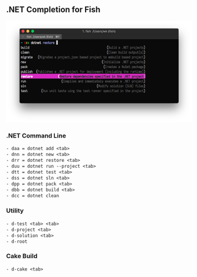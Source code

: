 ## .NET Completion for Fish

![](Screen/DotCompletion.png)

### .NET Command Line

```
- daa = dotnet add <tab>
- dnn = dotnet new <tab>
- drr = dotnet restore <tab>
- duu = dotnet run --project <tab>
- dtt = dotnet test <tab>
- dss = dotnet sln <tab>
- dpp = dotnet pack <tab>
- dbb = dotnet build <tab>
- dcc = dotnet clean
```

### Utility

```
- d-test <tab> <tab>
- d-project <tab>
- d-solution <tab>
- d-root
```

### Cake Build
 
```
- d-cake <tab>
```